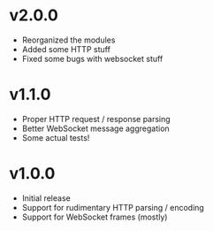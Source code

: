 # v2.0.0
- Reorganized the modules
- Added some HTTP stuff
- Fixed some bugs with websocket stuff

# v1.1.0
- Proper HTTP request / response parsing
- Better WebSocket message aggregation
- Some actual tests!

# v1.0.0
- Initial release
- Support for rudimentary HTTP parsing / encoding
- Support for WebSocket frames (mostly)
